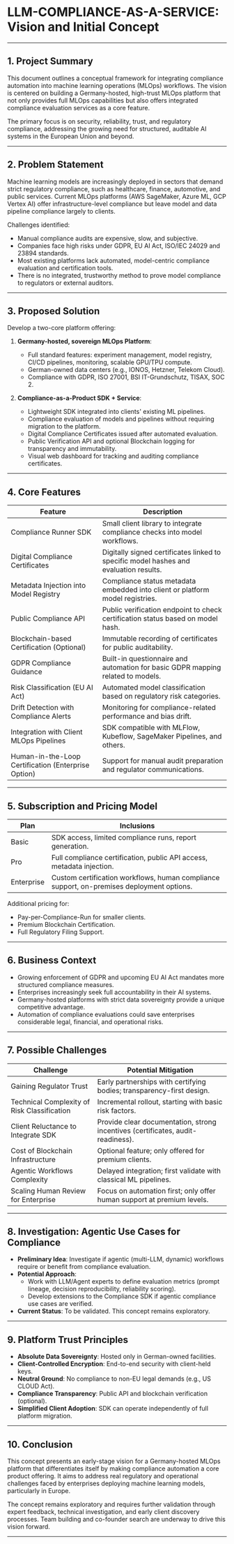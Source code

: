 # LLM-COMPLIANCE-AS-A-SERVICE: Vision and Initial Concept

---

## 1. Project Summary

This document outlines a conceptual framework for integrating compliance automation into machine learning operations (MLOps) workflows. The vision is centered on building a Germany-hosted, high-trust MLOps platform that not only provides full MLOps capabilities but also offers integrated compliance evaluation services as a core feature. 

The primary focus is on security, reliability, trust, and regulatory compliance, addressing the growing need for structured, auditable AI systems in the European Union and beyond.

---

## 2. Problem Statement

Machine learning models are increasingly deployed in sectors that demand strict regulatory compliance, such as healthcare, finance, automotive, and public services. Current MLOps platforms (AWS SageMaker, Azure ML, GCP Vertex AI) offer infrastructure-level compliance but leave model and data pipeline compliance largely to clients.

Challenges identified:
- Manual compliance audits are expensive, slow, and subjective.
- Companies face high risks under GDPR, EU AI Act, ISO/IEC 24029 and 23894 standards.
- Most existing platforms lack automated, model-centric compliance evaluation and certification tools.
- There is no integrated, trustworthy method to prove model compliance to regulators or external auditors.

---

## 3. Proposed Solution

Develop a two-core platform offering:
1. **Germany-hosted, sovereign MLOps Platform**: 
   - Full standard features: experiment management, model registry, CI/CD pipelines, monitoring, scalable GPU/TPU compute.
   - German-owned data centers (e.g., IONOS, Hetzner, Telekom Cloud).
   - Compliance with GDPR, ISO 27001, BSI IT-Grundschutz, TISAX, SOC 2.

2. **Compliance-as-a-Product SDK + Service**:
   - Lightweight SDK integrated into clients' existing ML pipelines.
   - Compliance evaluation of models and pipelines without requiring migration to the platform.
   - Digital Compliance Certificates issued after automated evaluation.
   - Public Verification API and optional Blockchain logging for transparency and immutability.
   - Visual web dashboard for tracking and auditing compliance certificates.

---

## 4. Core Features

| Feature                                  | Description                                                                                   |
|------------------------------------------|-----------------------------------------------------------------------------------------------|
| Compliance Runner SDK                    | Small client library to integrate compliance checks into model workflows.                   |
| Digital Compliance Certificates          | Digitally signed certificates linked to specific model hashes and evaluation results.       |
| Metadata Injection into Model Registry   | Compliance status metadata embedded into client or platform model registries.               |
| Public Compliance API                    | Public verification endpoint to check certification status based on model hash.             |
| Blockchain-based Certification (Optional)| Immutable recording of certificates for public auditability.                                |
| GDPR Compliance Guidance                 | Built-in questionnaire and automation for basic GDPR mapping related to models.             |
| Risk Classification (EU AI Act)           | Automated model classification based on regulatory risk categories.                         |
| Drift Detection with Compliance Alerts   | Monitoring for compliance-related performance and bias drift.                               |
| Integration with Client MLOps Pipelines   | SDK compatible with MLFlow, Kubeflow, SageMaker Pipelines, and others.                      |
| Human-in-the-Loop Certification (Enterprise Option) | Support for manual audit preparation and regulator communications.           |

---

## 5. Subscription and Pricing Model

| Plan          | Inclusions                                                                 |
|---------------|----------------------------------------------------------------------------|
| Basic         | SDK access, limited compliance runs, report generation.                   |
| Pro           | Full compliance certification, public API access, metadata injection.     |
| Enterprise    | Custom certification workflows, human compliance support, on-premises deployment options. |

Additional pricing for:
- Pay-per-Compliance-Run for smaller clients.
- Premium Blockchain Certification.
- Full Regulatory Filing Support.

---

## 6. Business Context

- Growing enforcement of GDPR and upcoming EU AI Act mandates more structured compliance measures.
- Enterprises increasingly seek full accountability in their AI systems.
- Germany-hosted platforms with strict data sovereignty provide a unique competitive advantage.
- Automation of compliance evaluations could save enterprises considerable legal, financial, and operational risks.

---

## 7. Possible Challenges

| Challenge                              | Potential Mitigation                                                              |
|----------------------------------------|-----------------------------------------------------------------------------------|
| Gaining Regulator Trust                | Early partnerships with certifying bodies; transparency-first design.             |
| Technical Complexity of Risk Classification | Incremental rollout, starting with basic risk factors.                        |
| Client Reluctance to Integrate SDK     | Provide clear documentation, strong incentives (certificates, audit-readiness).  |
| Cost of Blockchain Infrastructure     | Optional feature; only offered for premium clients.                               |
| Agentic Workflows Complexity           | Delayed integration; first validate with classical ML pipelines.                 |
| Scaling Human Review for Enterprise    | Focus on automation first; only offer human support at premium levels.             |

---

## 8. Investigation: Agentic Use Cases for Compliance

- **Preliminary Idea**: Investigate if agentic (multi-LLM, dynamic) workflows require or benefit from compliance evaluation.
- **Potential Approach**:
  - Work with LLM/Agent experts to define evaluation metrics (prompt lineage, decision reproducibility, reliability scoring).
  - Develop extensions to the Compliance SDK if agentic compliance use cases are verified.
- **Current Status**: To be validated. This concept remains exploratory.

---

## 9. Platform Trust Principles

- **Absolute Data Sovereignty**: Hosted only in German-owned facilities.
- **Client-Controlled Encryption**: End-to-end security with client-held keys.
- **Neutral Ground**: No compliance to non-EU legal demands (e.g., US CLOUD Act).
- **Compliance Transparency**: Public API and blockchain verification (optional).
- **Simplified Client Adoption**: SDK can operate independently of full platform migration.

---

## 10. Conclusion

This concept presents an early-stage vision for a Germany-hosted MLOps platform that differentiates itself by making compliance automation a core product offering. It aims to address real regulatory and operational challenges faced by enterprises deploying machine learning models, particularly in Europe.

The concept remains exploratory and requires further validation through expert feedback, technical investigation, and early client discovery processes. Team building and co-founder search are underway to drive this vision forward.

---
